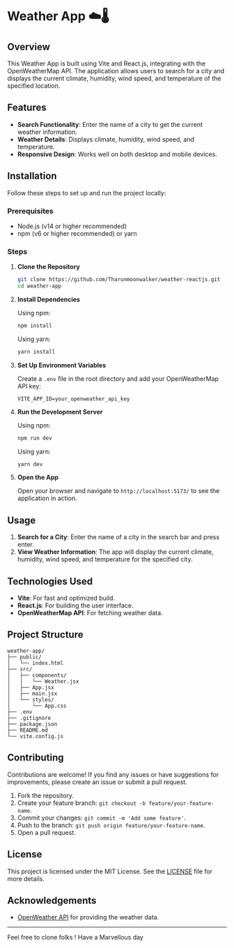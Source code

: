 # Weather App ☁️🌡️

## Overview

This Weather App is built using Vite and React.js, integrating with the OpenWeatherMap API. The application allows users to search for a city and displays the current climate, humidity, wind speed, and temperature of the specified location.

## Features

- **Search Functionality**: Enter the name of a city to get the current weather information.
- **Weather Details**: Displays climate, humidity, wind speed, and temperature.
- **Responsive Design**: Works well on both desktop and mobile devices.

## Installation

Follow these steps to set up and run the project locally:

### Prerequisites

- Node.js (v14 or higher recommended)
- npm (v6 or higher recommended) or yarn

### Steps

1. **Clone the Repository**

   ```bash
   git clone https://github.com/Tharunmoonwalker/weather-reactjs.git
   cd weather-app
   ```

2. **Install Dependencies**

   Using npm:
   ```bash
   npm install
   ```

   Using yarn:
   ```bash
   yarn install
   ```

3. **Set Up Environment Variables**

   Create a `.env` file in the root directory and add your OpenWeatherMap API key:

   ```plaintext
   VITE_APP_ID=your_openweather_api_key
   ```

4. **Run the Development Server**

   Using npm:
   ```bash
   npm run dev
   ```

   Using yarn:
   ```bash
   yarn dev
   ```

5. **Open the App**

   Open your browser and navigate to `http://localhost:5173/` to see the application in action.

## Usage

1. **Search for a City**: Enter the name of a city in the search bar and press enter.
2. **View Weather Information**: The app will display the current climate, humidity, wind speed, and temperature for the specified city.

## Technologies Used

- **Vite**: For fast and optimized build.
- **React.js**: For building the user interface.
- **OpenWeatherMap API**: For fetching weather data.

## Project Structure

```plaintext
weather-app/
├── public/
│   └── index.html
├── src/
│   ├── components/
│   │   └── Weather.jsx
│   ├── App.jsx
│   ├── main.jsx
│   └── styles/
│       └── App.css
├── .env
├── .gitignore
├── package.json
├── README.md
└── vite.config.js
```

## Contributing

Contributions are welcome! If you find any issues or have suggestions for improvements, please create an issue or submit a pull request.

1. Fork the repository.
2. Create your feature branch: `git checkout -b feature/your-feature-name`.
3. Commit your changes: `git commit -m 'Add some feature'`.
4. Push to the branch: `git push origin feature/your-feature-name`.
5. Open a pull request.

## License

This project is licensed under the MIT License. See the [LICENSE](LICENSE) file for more details.

## Acknowledgements

- [OpenWeather API](https://openweathermap.org/api) for providing the weather data.

---
Feel free to clone folks ! Have a Marvellous day
 
